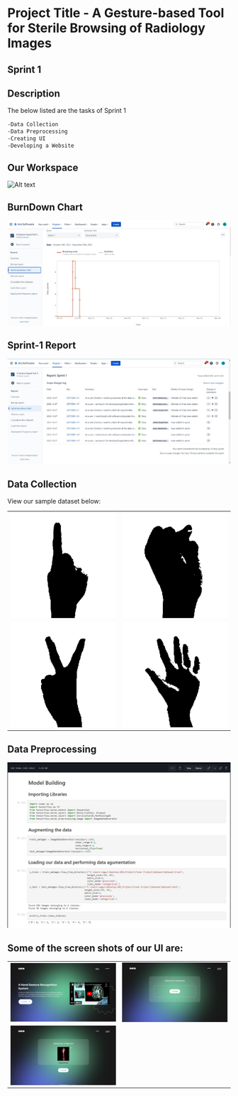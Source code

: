 

# Project Title - A Gesture-based Tool for Sterile Browsing of Radiology Images

## Sprint 1

## Description
The below listed are the tasks of Sprint 1


    -Data Collection
    -Data Preprocessing
    -Creating UI
    -Developing a Website
    


## Our Workspace
![Alt text](../Readme-Sprint1/images/1.jpeg
)


## BurnDown Chart
![Alt text](images/2.jpeg)

## Sprint-1 Report
![Alt text](images/3.jpeg)

## Data Collection 

View our sample dataset below:

|||
|:---:|:----:|
|![Alt text](images/train1.jpg)|![Alt text](images/train2.jpg)|
|![Alt text](images/test1.jpg)|![Alt text](images/test2.jpg)|


## Data Preprocessing

![Alt text](images/pre1.jpeg)
 
 



## Some of the screen shots of our UI are:

|||
|:---:|:----:|
|![Alt text](images/img1.jpeg)|![Alt text](images/img2.jpeg)|
|![Alt text](images/img3.jpeg)||

